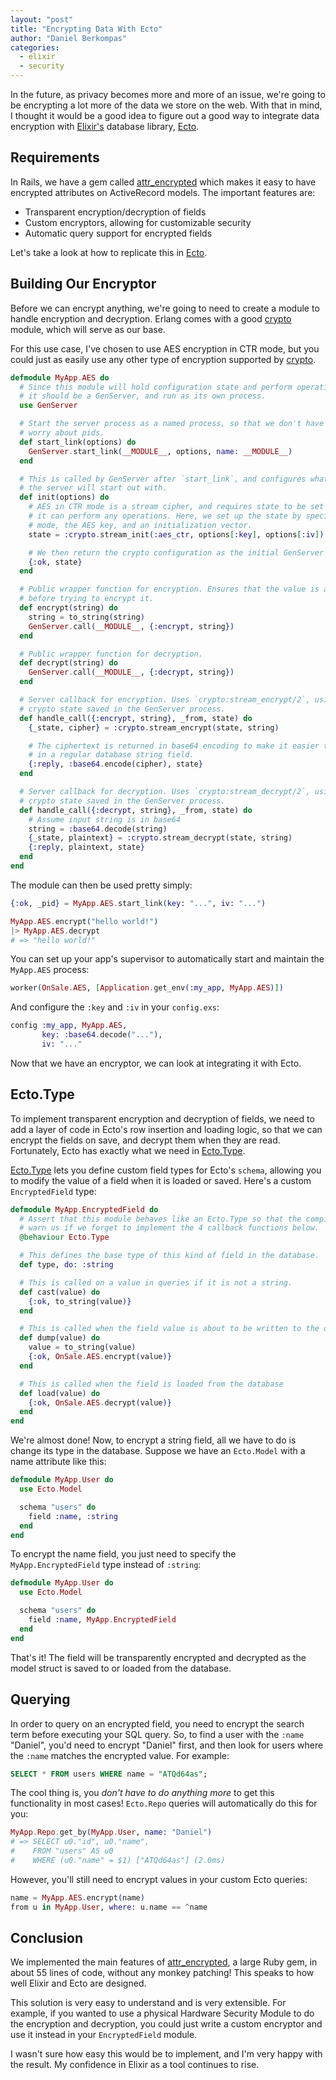 ```yaml
---
layout: "post"
title: "Encrypting Data With Ecto"
author: "Daniel Berkompas"
categories:
  - elixir
  - security
---
```


In the future, as privacy becomes more and more of an issue, we're going to be
encrypting a lot more of the data we store on the web.  With that in mind, I
thought it would be a good idea to figure out a good way to integrate data
encryption with [Elixir's][elixir] database library, [Ecto][ecto].

## Requirements

In Rails, we have a gem called [attr_encrypted][attr_encrypted] which makes it
easy to have encrypted attributes on ActiveRecord models. The important
features are:

- Transparent encryption/decryption of fields
- Custom encryptors, allowing for customizable security
- Automatic query support for encrypted fields

Let's take a look at how to replicate this in [Ecto][ecto].

## Building Our Encryptor

Before we can encrypt anything, we're going to need to create a module to handle
encryption and decryption. Erlang comes with a good [crypto][crypto] module,
which will serve as our base.

For this use case, I've chosen to use AES encryption in CTR mode, but you could
just as easily use any other type of encryption supported by [crypto][crypto].

```elixir
defmodule MyApp.AES do
  # Since this module will hold configuration state and perform operations,
  # it should be a GenServer, and run as its own process.
  use GenServer

  # Start the server process as a named process, so that we don't have to
  # worry about pids.
  def start_link(options) do
    GenServer.start_link(__MODULE__, options, name: __MODULE__)
  end

  # This is called by GenServer after `start_link`, and configures what state
  # the server will start out with.
  def init(options) do
    # AES in CTR mode is a stream cipher, and requires state to be set up before
    # it can perform any operations. Here, we set up the state by specifying the
    # mode, the AES key, and an initialization vector.
    state = :crypto.stream_init(:aes_ctr, options[:key], options[:iv])

    # We then return the crypto configuration as the initial GenServer state.
    {:ok, state}
  end

  # Public wrapper function for encryption. Ensures that the value is a string 
  # before trying to encrypt it.
  def encrypt(string) do
    string = to_string(string)
    GenServer.call(__MODULE__, {:encrypt, string})
  end

  # Public wrapper function for decryption.
  def decrypt(string) do
    GenServer.call(__MODULE__, {:decrypt, string})
  end

  # Server callback for encryption. Uses `crypto:stream_encrypt/2`, using the
  # crypto state saved in the GenServer process.
  def handle_call({:encrypt, string}, _from, state) do
    {_state, cipher} = :crypto.stream_encrypt(state, string)

    # The ciphertext is returned in base64 encoding to make it easier to store
    # in a regular database string field.
    {:reply, :base64.encode(cipher), state}
  end

  # Server callback for decryption. Uses `crypto:stream_decrypt/2`, using the
  # crypto state saved in the GenServer process.
  def handle_call({:decrypt, string}, _from, state) do
    # Assume input string is in base64
    string = :base64.decode(string)
    {_state, plaintext} = :crypto.stream_decrypt(state, string)
    {:reply, plaintext, state}
  end
end
```

The module can then be used pretty simply:

```elixir
{:ok, _pid} = MyApp.AES.start_link(key: "...", iv: "...")

MyApp.AES.encrypt("hello world!")
|> MyApp.AES.decrypt
# => "hello world!"
```

You can set up your app's supervisor to automatically start and maintain the 
`MyApp.AES` process:

```elixir
worker(OnSale.AES, [Application.get_env(:my_app, MyApp.AES)])
```

And configure the `:key` and `:iv` in your `config.exs`:

```elixir
config :my_app, MyApp.AES,
       key: :base64.decode("..."),
       iv: "..."
```

Now that we have an encryptor, we can look at integrating it with Ecto.

## Ecto.Type

To implement transparent encryption and decryption of fields, we need to add a
layer of code in Ecto's row insertion and loading logic, so that we can encrypt
the fields on save, and decrypt them when they are read. Fortunately, Ecto has
exactly what we need in [Ecto.Type][ecto_type].

[Ecto.Type][ecto_type] lets you define custom field types for Ecto's `schema`,
allowing you to modify the value of a field when it is loaded or saved. Here's a
custom `EncryptedField` type:

```elixir
defmodule MyApp.EncryptedField do
  # Assert that this module behaves like an Ecto.Type so that the compiler can
  # warn us if we forget to implement the 4 callback functions below.
  @behaviour Ecto.Type

  # This defines the base type of this kind of field in the database.
  def type, do: :string

  # This is called on a value in queries if it is not a string.
  def cast(value) do
    {:ok, to_string(value)}
  end

  # This is called when the field value is about to be written to the database
  def dump(value) do
    value = to_string(value)
    {:ok, OnSale.AES.encrypt(value)}
  end

  # This is called when the field is loaded from the database
  def load(value) do
    {:ok, OnSale.AES.decrypt(value)}
  end
end
```

We're almost done! Now, to encrypt a string field, all we have to do is change
its type in the database. Suppose we have an `Ecto.Model` with a name attribute
like this:

```elixir
defmodule MyApp.User do
  use Ecto.Model

  schema "users" do
    field :name, :string
  end
end
```

To encrypt the name field, you just need to specify the `MyApp.EncryptedField`
type instead of `:string`:

```elixir
defmodule MyApp.User do
  use Ecto.Model

  schema "users" do
    field :name, MyApp.EncryptedField
  end
end
```

That's it! The field will be transparently encrypted and decrypted as the model
struct is saved to or loaded from the database.

## Querying

In order to query on an encrypted field, you need to encrypt the search term
before executing your SQL query. So, to find a user with the `:name` "Daniel",
you'd need to encrypt "Daniel" first, and then look for users where the `:name`
matches the encrypted value. For example:

```sql
SELECT * FROM users WHERE name = "ATQd64as";
```

The cool thing is, you _don't have to do anything more_ to get this
functionality in most cases! `Ecto.Repo` queries will automatically do this for
you:

```elixir
MyApp.Repo.get_by(MyApp.User, name: "Daniel")
# => SELECT u0."id", u0."name", 
#    FROM "users" AS u0 
#    WHERE (u0."name" = $1) ["ATQd64as"] (2.0ms)
```

However, you'll still need to encrypt values in your custom Ecto queries:

```elixir
name = MyApp.AES.encrypt(name)
from u in MyApp.User, where: u.name == ^name
```

## Conclusion

We implemented the main features of [attr_encrypted][attr_encrypted], a large
Ruby gem, in about 55 lines of code, without any monkey patching! This speaks to
how well Elixir and Ecto are designed.

This solution is very easy to understand and is very extensible. For example, if
you wanted to use a physical Hardware Security Module to do the encryption and
decryption, you could just write a custom encryptor and use it instead in your
`EncryptedField` module.

I wasn't sure how easy this would be to implement, and I'm very happy with the
result. My confidence in Elixir as a tool continues to rise.

[crypto]: http://www.erlang.org/doc/man/crypto.html
[elixir]: https://github.com/elixir-lang/elixir
[ecto]: https://github.com/elixir-lang/ecto
[ecto_type]: http://hexdocs.pm/ecto/Ecto.Type.html
[attr_encrypted]: https://github.com/attr-encrypted/attr_encrypted
